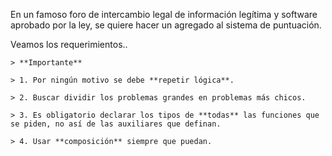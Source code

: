 En un famoso foro de intercambio legal de información legítima y software aprobado por la ley, se quiere hacer un agregado al sistema de puntuación.

Veamos los requerimientos..

```
> **Importante**

> 1. Por ningún motivo se debe **repetir lógica**.

> 2. Buscar dividir los problemas grandes en problemas más chicos.

> 3. Es obligatorio declarar los tipos de **todas** las funciones que se piden, no así de las auxiliares que definan.

> 4. Usar **composición** siempre que puedan.
```